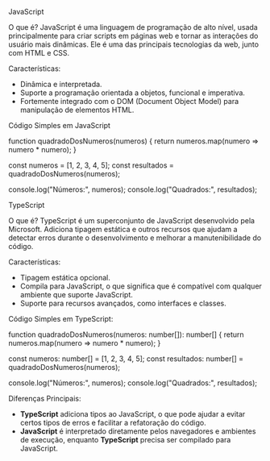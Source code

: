 

JavaScript

O que é?
JavaScript é uma linguagem de programação de alto nível, usada principalmente para criar scripts em páginas web e tornar as interações do usuário mais dinâmicas. Ele é uma das principais tecnologias da web, junto com HTML e CSS.

Características:
- Dinâmica e interpretada.
- Suporte a programação orientada a objetos, funcional e imperativa.
- Fortemente integrado com o DOM (Document Object Model) para manipulação de elementos HTML.

Código Simples em JavaScript

function quadradoDosNumeros(numeros) {
    return numeros.map(numero => numero * numero);
}

const numeros = [1, 2, 3, 4, 5];
const resultados = quadradoDosNumeros(numeros);

console.log("Números:", numeros);
console.log("Quadrados:", resultados);

TypeScript

O que é? 
TypeScript é um superconjunto de JavaScript desenvolvido pela Microsoft. Adiciona tipagem estática e outros recursos que ajudam a detectar erros durante o desenvolvimento e melhorar a manutenibilidade do código.

Características:
- Tipagem estática opcional.
- Compila para JavaScript, o que significa que é compatível com qualquer ambiente que suporte JavaScript.
- Suporte para recursos avançados, como interfaces e classes.

Código Simples em TypeScript:

function quadradoDosNumeros(numeros: number[]): number[] {
    return numeros.map(numero => numero * numero);
}

const numeros: number[] = [1, 2, 3, 4, 5];
const resultados: number[] = quadradoDosNumeros(numeros);

console.log("Números:", numeros);
console.log("Quadrados:", resultados);


Diferenças Principais:

- **TypeScript** adiciona tipos ao JavaScript, o que pode ajudar a evitar certos tipos de erros e facilitar a refatoração do código.
- **JavaScript** é interpretado diretamente pelos navegadores e ambientes de execução, enquanto **TypeScript** precisa ser compilado para JavaScript.

